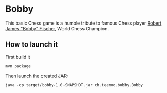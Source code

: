 # Bobby

This basic Chess game is a humble tribute to famous Chess player [Robert James "Bobby" Fischer](https://en.wikipedia.org/wiki/Bobby_Fischer), World Chess Champion.

## How to launch it

First build it

```
mvn package
```

Then launch the created JAR:

```
java -cp target/bobby-1.0-SNAPSHOT.jar ch.teemoo.bobby.Bobby
```